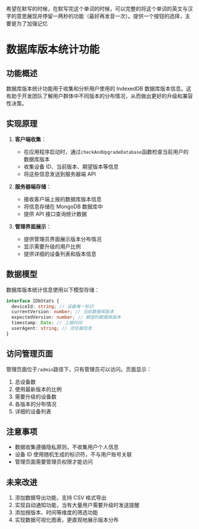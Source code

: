 希望在默写的时候，在默写完这个单词的时候，可以完整的将这个单词的英文与汉字的意思展现并停留一两秒的功能（最好再发音一次）。提供一个按钮的选择，主要是为了加强记忆



# 数据库版本统计功能

## 功能概述

数据库版本统计功能用于收集和分析用户使用的 IndexedDB 数据库版本信息。这有助于开发团队了解用户群体中不同版本的分布情况，从而做出更好的升级和兼容性决策。

## 实现原理

1. **客户端收集**：

   - 在应用程序启动时，通过`checkAndUpgradeDatabase`函数检查当前用户的数据库版本
   - 收集设备 ID、当前版本、期望版本等信息
   - 将这些信息发送到服务器端 API

2. **服务器端存储**：

   - 接收客户端上报的数据库版本信息
   - 将信息存储在 MongoDB 数据库中
   - 提供 API 接口查询统计数据

3. **管理界面展示**：
   - 提供管理员界面展示版本分布情况
   - 显示需要升级的用户比例
   - 提供详细的设备列表和版本信息

## 数据模型

数据库版本统计信息使用以下模型存储：

```typescript
interface IDbStats {
  deviceId: string; // 设备唯一标识
  currentVersion: number; // 当前数据库版本
  expectedVersion: number; // 期望的数据库版本
  timestamp: Date; // 上报时间
  userAgent: string; // 浏览器信息
}
```

## 访问管理页面

管理页面位于`/admin`路径下，只有管理员可以访问。页面显示：

1. 总设备数
2. 使用最新版本的比例
3. 需要升级的设备数
4. 各版本的分布情况
5. 详细的设备列表

## 注意事项

- 数据收集遵循隐私原则，不收集用户个人信息
- 设备 ID 使用随机生成的标识符，不与用户账号关联
- 管理页面需要管理员权限才能访问

## 未来改进

1. 添加数据导出功能，支持 CSV 格式导出
2. 实现自动通知功能，当有大量用户需要升级时发送提醒
3. 添加按版本、时间等维度的筛选功能
4. 实现数据可视化图表，更直观地展示版本分布
